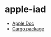 # apple-iad

* [Apple Doc](https://developer.apple.com/documentation/iad)
* [Cargo package](https://crates.io/crates/apple-iad)
